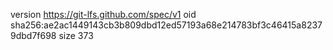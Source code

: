 version https://git-lfs.github.com/spec/v1
oid sha256:ae2ac1449143cb3b809dbd12ed57193a68e214783bf3c46415a82379dbd7f698
size 373
